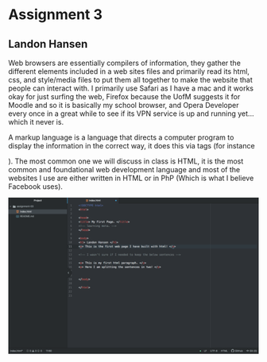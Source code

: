 # Assignment 3
## Landon Hansen

Web browsers are essentially compilers of information, they gather the different elements included in a web sites files and primarily read its html, css, and style/media files to put them all together to make the website that people can interact with. I primarily use Safari as I have a mac and it works okay for just surfing the web, Firefox because the UofM suggests it for Moodle and so it is basically my school browser, and Opera Developer every once in a great while to see if its VPN service is up and running yet... which it never is.

A markup language is a language that directs a computer program to display the information in the correct way, it does this via tags (for instance <p></p>). The most common one we will discuss in class is HTML, it is the most common and foundational web development language and most of the websites I use are either written in HTML or in PhP (Which is what I believe Facebook uses).

![Screen Shot](./images/assignment03htmlLandonHansen.png)
